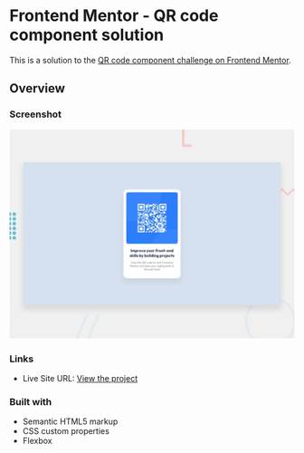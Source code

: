 # Frontend Mentor - QR code component solution

This is a solution to the [QR code component challenge on Frontend Mentor](https://www.frontendmentor.io/challenges/qr-code-component-iux_sIO_H).

## Overview

### Screenshot

![](./preview.jpg)

### Links

- Live Site URL: [View the project](https://devsajad.github.io/qr-code-component-main/)

### Built with

- Semantic HTML5 markup
- CSS custom properties
- Flexbox
